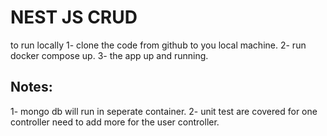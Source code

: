 # NEST JS CRUD

to run locally 
1- clone the code from github to you local machine. 
2- run docker compose up. 
3- the app up and running.

## Notes:
1- mongo db will run in seperate container.
2- unit test are covered for one controller need to add more for the user controller.
